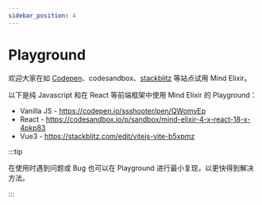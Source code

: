 ```yaml
---
sidebar_position: 4
---
```


# Playground

欢迎大家在如 [Codepen](https://codepen.io/pen?template=GReMQPX)、codesandbox、[stackblitz](https://stackblitz.com/) 等站点试用 Mind Elixir。

以下是纯 Javascript 和在 React 等前端框架中使用 Mind Elixir 的 Playground：

- Vanilla JS - https://codepen.io/ssshooter/pen/QWomvEp
- React - https://codesandbox.io/p/sandbox/mind-elixir-4-x-react-18-x-4pkp83
- Vue3 - https://stackblitz.com/edit/vitejs-vite-b5xpmz

:::tip

在使用时遇到问题或 Bug 也可以在 Playground 进行最小复现，以更快得到解决方法。

:::